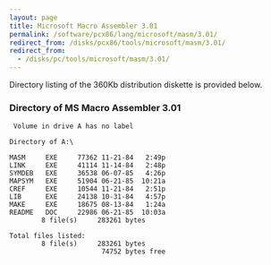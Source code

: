 ```yaml
---
layout: page
title: Microsoft Macro Assembler 3.01
permalink: /software/pcx86/lang/microsoft/masm/3.01/
redirect_from: /disks/pcx86/tools/microsoft/masm/3.01/
redirect_from:
  - /disks/pc/tools/microsoft/masm/3.01/
---
```


Directory listing of the 360Kb distribution diskette is provided below.

### Directory of MS Macro Assembler 3.01

	 Volume in drive A has no label

	Directory of A:\

	MASM     EXE     77362 11-21-84   2:49p
	LINK     EXE     41114 11-14-84   2:48p
	SYMDEB   EXE     36538 06-07-85   4:26p
	MAPSYM   EXE     51904 06-21-85  10:21a
	CREF     EXE     10544 11-21-84   2:51p
	LIB      EXE     24138 10-31-84   4:57p
	MAKE     EXE     18675 08-13-84   1:24a
	README   DOC     22986 06-21-85  10:03a
	        8 file(s)     283261 bytes

	Total files listed:
	        8 file(s)     283261 bytes
	                       74752 bytes free
